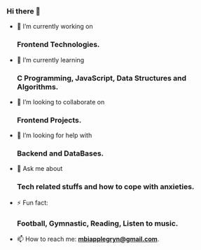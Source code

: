 ### Hi there 👋
- 🔭 I’m currently working on <h3>Frontend Technologies</h>.
- 🌱 I’m currently learning <h3>C Programming, JavaScript, Data Structures and Algorithms.</h3>
- 👯 I’m looking to collaborate on <h3>Frontend Projects.</h3>
- 🤔 I’m looking for help with <h3>Backend and DataBases.</h3>
- 💬 Ask me about <h3>Tech related stuffs and how to cope with anxieties.</h3>
- ⚡ Fun fact: <h3>Football, Gymnastic, Reading, Listen to music.</h3>
- 📫 How to reach me: **mbiapplegryn@gmail.com**.
<!--
**KaptainCS3/KaptainCS3** is a ✨ _special_ ✨ repository because its `README.md` (this file) appears on your GitHub profile.

Here are some ideas to get you started:
- 
- 
- 😄 Pronouns: ...
-  ...
-->
